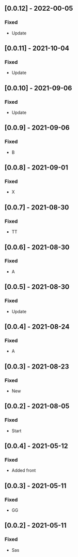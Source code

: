 ## [0.0.12] - 2022-00-05

### Fixed
-    Update

## [0.0.11] - 2021-10-04

### Fixed
-    Update

## [0.0.10] - 2021-09-06

### Fixed
-    Update

## [0.0.9] - 2021-09-06

### Fixed
-    B

## [0.0.8] - 2021-09-01

### Fixed
-    X

## [0.0.7] - 2021-08-30

### Fixed
-    TT

## [0.0.6] - 2021-08-30

### Fixed
-    A

## [0.0.5] - 2021-08-30

### Fixed
-    Update

## [0.0.4] - 2021-08-24

### Fixed
-    A

## [0.0.3] - 2021-08-23

### Fixed
-    New

## [0.0.2] - 2021-08-05

### Fixed
-    Start

## [0.0.4] - 2021-05-12

### Fixed
-    Added front

## [0.0.3] - 2021-05-11

### Fixed
-    GG

## [0.0.2] - 2021-05-11

### Fixed
-    Sas


